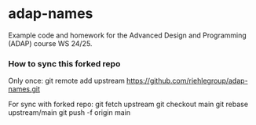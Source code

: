 # adap-names

Example code and homework for the Advanced Design and Programming (ADAP) course WS 24/25.

### How to sync this forked repo

Only once:
git remote add upstream https://github.com/riehlegroup/adap-names.git


For sync with forked repo:
git fetch upstream
git checkout main
git rebase upstream/main
git push -f origin main